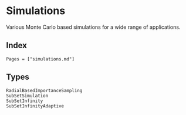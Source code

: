 # Simulations

Various Monte Carlo based simulations for a wide range of applications.

## Index

```@index
Pages = ["simulations.md"]
```

## Types

```@docs
RadialBasedImportanceSampling
SubSetSimulation
SubSetInfinity
SubSetInfinityAdaptive
```
